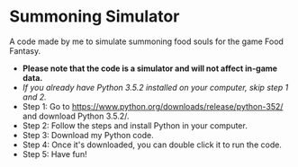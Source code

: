 # Summoning Simulator
A code made by me to simulate summoning food souls for the game Food Fantasy.
* **Please note that the code is a simulator and will not affect in-game data.**
* *If you already have Python 3.5.2 installed on your computer, skip step 1 and 2.*
* Step 1: Go to https://www.python.org/downloads/release/python-352/ and download Python 3.5.2/.
* Step 2: Follow the steps and install Python in your computer.
* Step 3: Download my Python code.
* Step 4: Once it's downloaded, you can double click it to run the code.
* Step 5: Have fun!
